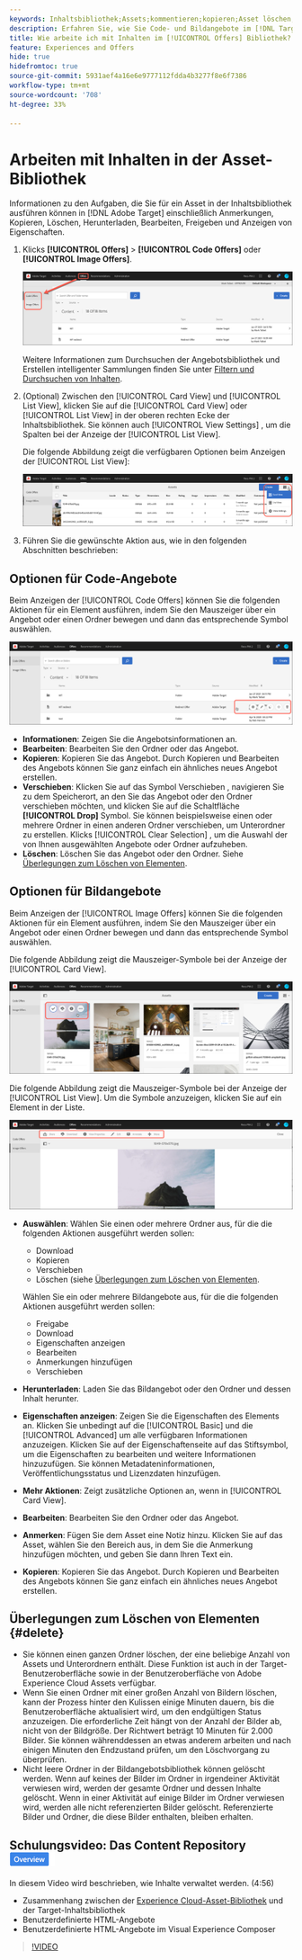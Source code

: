 ```yaml
---
keywords: Inhaltsbibliothek;Assets;kommentieren;kopieren;Asset löschen;Asset herunterladen;Inhalt bearbeiten;Karte freigeben;Inhaltseigenschaften anzeigen
description: Erfahren Sie, wie Sie Code- und Bildangebote im [!DNL Target] [!UICONTROL Offers] -Bibliothek.
title: Wie arbeite ich mit Inhalten im [!UICONTROL Offers] Bibliothek?
feature: Experiences and Offers
hide: true
hidefromtoc: true
source-git-commit: 5931aef4a16e6e9777112fdda4b3277f8e6f7386
workflow-type: tm+mt
source-wordcount: '708'
ht-degree: 33%

---
```


# Arbeiten mit Inhalten in der Asset-Bibliothek

Informationen zu den Aufgaben, die Sie für ein Asset in der Inhaltsbibliothek ausführen können in [!DNL Adobe Target] einschließlich Anmerkungen, Kopieren, Löschen, Herunterladen, Bearbeiten, Freigeben und Anzeigen von Eigenschaften.

1. Klicks **[!UICONTROL Offers]** > **[!UICONTROL Code Offers]** oder **[!UICONTROL Image Offers]**.

   ![Registerkarten für Code-Angebote und Bildangebote](/help/main/c-experiences/c-manage-content/assets/offers-both.png)

   Weitere Informationen zum Durchsuchen der Angebotsbibliothek und Erstellen intelligenter Sammlungen finden Sie unter [Filtern und Durchsuchen von Inhalten](/help/main/c-experiences/c-manage-content/filter-and-search-content.md#concept_3B59B8F025BF4CEA82ECC5199D365276).

1. (Optional) Zwischen den [!UICONTROL Card View] und [!UICONTROL List View], klicken Sie auf die [!UICONTROL Card View] oder [!UICONTROL List View] in der oberen rechten Ecke der Inhaltsbibliothek. Sie können auch [!UICONTROL View Settings] , um die Spalten bei der Anzeige der [!UICONTROL List View].

   Die folgende Abbildung zeigt die verfügbaren Optionen beim Anzeigen der [!UICONTROL List View]:

   ![Optionen für Listenansicht](/help/main/c-experiences/c-manage-content/assets/view-settings-options.png)

1. Führen Sie die gewünschte Aktion aus, wie in den folgenden Abschnitten beschrieben:

## Optionen für Code-Angebote

Beim Anzeigen der [!UICONTROL Code Offers] können Sie die folgenden Aktionen für ein Element ausführen, indem Sie den Mauszeiger über ein Angebot oder einen Ordner bewegen und dann das entsprechende Symbol auswählen.

![Maussymbole auf der Registerkarte &quot;Code-Angebote&quot;](/help/main/c-experiences/c-manage-content/assets/code-offers-hover-icons.png)

* **Informationen**: Zeigen Sie die Angebotsinformationen an.
* **Bearbeiten**: Bearbeiten Sie den Ordner oder das Angebot.
* **Kopieren**: Kopieren Sie das Angebot. Durch Kopieren und Bearbeiten des Angebots können Sie ganz einfach ein ähnliches neues Angebot erstellen.
* **Verschieben**: Klicken Sie auf das Symbol Verschieben , navigieren Sie zu dem Speicherort, an den Sie das Angebot oder den Ordner verschieben möchten, und klicken Sie auf die Schaltfläche **[!UICONTROL Drop]** Symbol. Sie können beispielsweise einen oder mehrere Ordner in einen anderen Ordner verschieben, um Unterordner zu erstellen. Klicks [!UICONTROL Clear Selection] , um die Auswahl der von Ihnen ausgewählten Angebote oder Ordner aufzuheben.
* **Löschen**: Löschen Sie das Angebot oder den Ordner. Siehe [Überlegungen zum Löschen von Elementen](#delete).

## Optionen für Bildangebote

Beim Anzeigen der [!UICONTROL Image Offers] können Sie die folgenden Aktionen für ein Element ausführen, indem Sie den Mauszeiger über ein Angebot oder einen Ordner bewegen und dann das entsprechende Symbol auswählen.

Die folgende Abbildung zeigt die Mauszeiger-Symbole bei der Anzeige der [!UICONTROL Card View].

![Zeigen Sie in der Kartenansicht auf der Registerkarte Bildangebote mit der Maus auf die Symbole](/help/main/c-experiences/c-manage-content/assets/image-offers-hover-icons.png)

Die folgende Abbildung zeigt die Mauszeiger-Symbole bei der Anzeige der [!UICONTROL List View]. Um die Symbole anzuzeigen, klicken Sie auf ein Element in der Liste.

![Bewegen Sie die Maus über die Symbole auf der Registerkarte Bildangebote in der Listenansicht.](/help/main/c-experiences/c-manage-content/assets/list-view-hover.png)

* **Auswählen**: Wählen Sie einen oder mehrere Ordner aus, für die die folgenden Aktionen ausgeführt werden sollen:

   * Download
   * Kopieren
   * Verschieben
   * Löschen (siehe [Überlegungen zum Löschen von Elementen](#delete).

  Wählen Sie ein oder mehrere Bildangebote aus, für die die folgenden Aktionen ausgeführt werden sollen:

   * Freigabe
   * Download 
   * Eigenschaften anzeigen
   * Bearbeiten 
   * Anmerkungen hinzufügen
   * Verschieben 

* **Herunterladen**: Laden Sie das Bildangebot oder den Ordner und dessen Inhalt herunter.
* **Eigenschaften anzeigen**: Zeigen Sie die Eigenschaften des Elements an. Klicken Sie unbedingt auf die [!UICONTROL Basic] und die [!UICONTROL Advanced] um alle verfügbaren Informationen anzuzeigen. Klicken Sie auf der Eigenschaftenseite auf das Stiftsymbol, um die Eigenschaften zu bearbeiten und weitere Informationen hinzuzufügen. Sie können Metadateninformationen, Veröffentlichungsstatus und Lizenzdaten hinzufügen.
* **Mehr Aktionen**: Zeigt zusätzliche Optionen an, wenn in [!UICONTROL Card View].
* **Bearbeiten**: Bearbeiten Sie den Ordner oder das Angebot.
* **Anmerken**: Fügen Sie dem Asset eine Notiz hinzu. Klicken Sie auf das Asset, wählen Sie den Bereich aus, in dem Sie die Anmerkung hinzufügen möchten, und geben Sie dann Ihren Text ein.
* **Kopieren**: Kopieren Sie das Angebot. Durch Kopieren und Bearbeiten des Angebots können Sie ganz einfach ein ähnliches neues Angebot erstellen.

## Überlegungen zum Löschen von Elementen {#delete}

* Sie können einen ganzen Ordner löschen, der eine beliebige Anzahl von Assets und Unterordnern enthält. Diese Funktion ist auch in der Target-Benutzeroberfläche sowie in der Benutzeroberfläche von Adobe Experience Cloud Assets verfügbar.
* Wenn Sie einen Ordner mit einer großen Anzahl von Bildern löschen, kann der Prozess hinter den Kulissen einige Minuten dauern, bis die Benutzeroberfläche aktualisiert wird, um den endgültigen Status anzuzeigen. Die erforderliche Zeit hängt von der Anzahl der Bilder ab, nicht von der Bildgröße. Der Richtwert beträgt 10 Minuten für 2.000 Bilder. Sie können währenddessen an etwas anderem arbeiten und nach einigen Minuten den Endzustand prüfen, um den Löschvorgang zu überprüfen.
* Nicht leere Ordner in der Bildangebotsbibliothek können gelöscht werden. Wenn auf keines der Bilder im Ordner in irgendeiner Aktivität verwiesen wird, werden der gesamte Ordner und dessen Inhalte gelöscht. Wenn in einer Aktivität auf einige Bilder im Ordner verwiesen wird, werden alle nicht referenzierten Bilder gelöscht. Referenzierte Bilder und Ordner, die diese Bilder enthalten, bleiben erhalten.

## Schulungsvideo: Das Content Repository ![Übersichtszeichen](/help/main/assets/overview.png)

In diesem Video wird beschrieben, wie Inhalte verwaltet werden. (4:56)

* Zusammenhang zwischen der [Experience Cloud-Asset-Bibliothek](https://experienceleague.adobe.com/docs/core-services/interface/assets/creative-cloud.html) und der Target-Inhaltsbibliothek
* Benutzerdefinierte HTML-Angebote
* Benutzerdefinierte HTML-Angebote im Visual Experience Composer

>[!VIDEO](https://video.tv.adobe.com/v/17387)